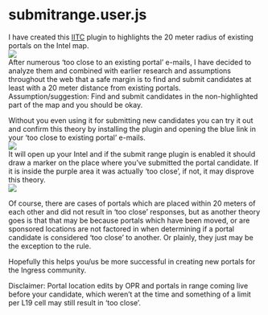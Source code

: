 # submitrange.user.js
I have created this <a href="https://iitc.me/">IITC</a> plugin to highlights the 20 meter radius of existing portals on the Intel map.<br/>
<img src="https://github.com/Wintervorst/iitc/raw/master/plugins/submitrange/assets/20meterradius.png" /><br/>
After numerous ‘too close to an existing portal’ e-mails, I have decided to analyze them and combined with earlier research and assumptions throughout the web that a safe margin is to find and submit candidates at least with a 20 meter distance from existing portals.
Assumption/suggestion: Find and submit candidates in the non-highlighted part of the map and you should be okay.

Without you even using it for submitting new candidates you can try it out and confirm this theory by installing the plugin and opening the blue link in your ‘too close to existing portal’ e-mails.<br/>
<img src="https://github.com/Wintervorst/iitc/raw/master/plugins/submitrange/assets/tooclosemaillink.png" /><br/>
It will open up your Intel and if the submit range plugin is enabled it should draw a marker on the place where you’ve submitted the portal candidate. If it is inside the purple area it was actually ‘too close’, if not, it may disprove this theory.
<br/>
<img src="https://github.com/Wintervorst/iitc/raw/master/plugins/submitrange/assets/tooclosemarker.png" /><br/>

Of course, there are cases of portals which are placed within 20 meters of each other and did not result in ‘too close’ responses, but as another theory goes is that that may be because portals which have been moved, or are sponsored locations are not factored in when determining if a portal candidate is considered ‘too close’ to another. Or plainly, they just may be the exception to the rule.

Hopefully this helps you/us be more successful in creating new portals for the Ingress community.

Disclaimer: Portal location edits by OPR and portals in range coming live before your candidate, which weren’t at the time and something of a limit per L19 cell may still result in ‘too close’.
